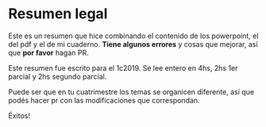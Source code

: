 # Resumen legal

Este es un resumen que hice combinando el contenido de los powerpoint, el del pdf y el de mi cuaderno.
**Tiene algunos errores** y cosas que mejorar, así que **por favor** hagan PR. 

Este resumen fue escrito para el 1c2019. Se lee entero en 4hs, 2hs 1er parcial y 2hs segundo parcial.

Puede ser que en tu cuatrimestre los temas se organicen diferente, así que podés hacer pr con las modificaciones que correspondan.

Éxitos!